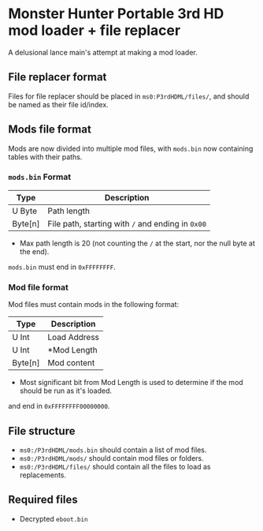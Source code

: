 # Monster Hunter Portable 3rd HD mod loader + file replacer

A delusional lance main's attempt at making a mod loader.

## File replacer format

Files for file replacer should be placed in `ms0:P3rdHDML/files/`, and should be named as their file id/index.

## Mods file format

Mods are now divided into multiple mod files, with `mods.bin` now containing tables with their paths.

### `mods.bin` Format

| Type    | Description                                       |
| ------- | ------------------------------------------------- |
| U Byte  | Path length                                       |
| Byte[n] | File path, starting with `/` and ending in `0x00` |

* Max path length is 20 (not counting the `/` at the start, nor the null byte at the end).

`mods.bin` must end in `0xFFFFFFFF`.

### Mod file format

Mod files must contain mods in the following format:

| Type    | Description   |
| ------- | ------------- |
| U Int   | Load Address  |
| U Int   | *Mod Length   |
| Byte[n] | Mod content   |

* Most significant bit from Mod Length is used to determine if the mod should be run as it's loaded.

and end in `0xFFFFFFFF00000000`.

## File structure

 - `ms0:/P3rdHDML/mods.bin` should contain a list of mod files.
 - `ms0:/P3rdHDML/mods/` should contain mod files or folders.
 - `ms0:/P3rdHDML/files/` should contain all the files to load as replacements.

## Required files

- Decrypted `eboot.bin`
